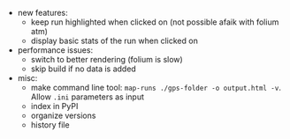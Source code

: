 * new features:
  * keep run highlighted when clicked on (not possible afaik with folium atm)
  * display basic stats of the run when clicked on
* performance issues:
  * switch to better rendering (folium is slow)
  * skip build if no data is added
* misc:
  * make command line tool: `map-runs ./gps-folder -o output.html -v`. Allow `.ini` parameters as input
  * index in PyPI
  * organize versions
  * history file
